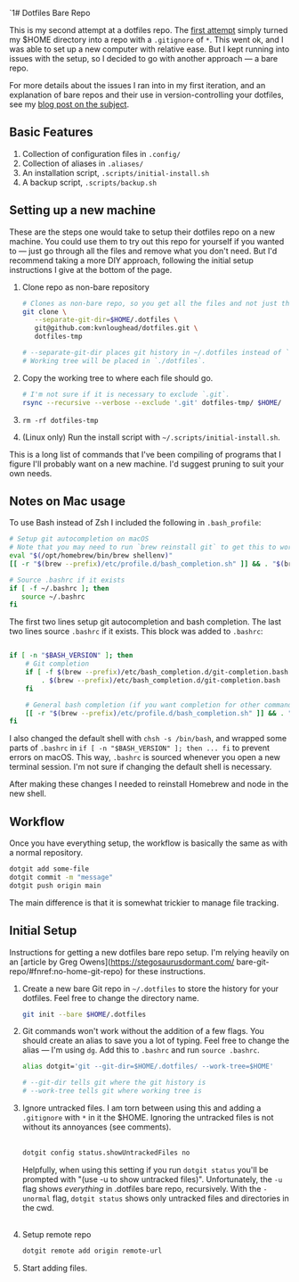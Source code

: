 `1# Dotfiles Bare Repo

This is my second attempt at a dotfiles repo. The [first attempt](https://github.com/kvnloughead/dotfiles-homerepo) simply turned my $HOME directory into a repo with a `.gitignore` of `*`. This went ok, and I was able to set up a new computer with relative ease. But I kept running into issues with the setup, so I decided to go with another approach — a bare repo.

For more details about the issues I ran into in my first iteration, and an explanation of bare repos and their use in version-controlling your dotfiles, see my [blog post on the subject](https://www.kevinloughead.com/blog/bare-dotfiles-repo/).

## Basic Features

1. Collection of configuration files in `.config/`
2. Collection of aliases in `.aliases/`
3. An installation script, `.scripts/initial-install.sh`
4. A backup script, `.scripts/backup.sh`

## Setting up a new machine

These are the steps one would take to setup their dotfiles repo on a new machine. You could use them to try out this repo for yourself if you wanted to — just go through all the files and remove what you don't need. But I'd recommend taking a more DIY approach, following the initial setup instructions I give at the bottom of the page.

1. Clone repo as non-bare repository

   ```sh
   # Clones as non-bare repo, so you get all the files and not just the history
   git clone \
      --separate-git-dir=$HOME/.dotfiles \
      git@github.com:kvnloughead/dotfiles.git \
      dotfiles-tmp

   # --separate-git-dir places git history in ~/.dotfiles instead of `./.git`
   # Working tree will be placed in `./dotfiles`.
   ```

2. Copy the working tree to where each file should go.

   ```sh
   # I'm not sure if it is necessary to exclude `.git`.
   rsync --recursive --verbose --exclude '.git' dotfiles-tmp/ $HOME/
   ```

3. `rm -rf dotfiles-tmp`

4. (Linux only) Run the install script with `~/.scripts/initial-install.sh`. 

  This is a long list of commands that I've been compiling of programs that I figure I'll probably want on a new machine. I'd suggest pruning to suit your own needs. 
## Notes on Mac usage

To use Bash instead of Zsh I included the following in `.bash_profile`:

```sh
# Setup git autocompletion on macOS
# Note that you may need to run `brew reinstall git` to get this to work
eval "$(/opt/homebrew/bin/brew shellenv)"
[[ -r "$(brew --prefix)/etc/profile.d/bash_completion.sh" ]] && . "$(brew --prefix)/etc/profile.d/bash_completion.sh"

# Source .bashrc if it exists
if [ -f ~/.bashrc ]; then
   source ~/.bashrc
fi
```

The first two lines setup git autocompletion and bash completion. The last two lines source `.bashrc` if it exists. This block was added to  `.bashrc`:

```bash

if [ -n "$BASH_VERSION" ]; then
    # Git completion
    if [ -f $(brew --prefix)/etc/bash_completion.d/git-completion.bash ]; then
        . $(brew --prefix)/etc/bash_completion.d/git-completion.bash
    fi

    # General bash completion (if you want completion for other commands too)
    [[ -r "$(brew --prefix)/etc/profile.d/bash_completion.sh" ]] && . "$(brew --prefix)/etc/profile.d/bash_completion.sh"
fi
```

I also changed the default shell with `chsh -s /bin/bash`, and wrapped some parts of `.bashrc` in `if [ -n "$BASH_VERSION" ]; then ... fi` to prevent errors on macOS. This way, `.bashrc` is sourced whenever you open a new terminal session. I'm not sure if changing the default shell is necessary.

After making these changes I needed to reinstall Homebrew and node in the new shell.

## Workflow

Once you have everything setup, the workflow is basically the same as with a normal repository.

```sh
dotgit add some-file
dotgit commit -m "message"
dotgit push origin main
```

The main difference is that it is somewhat trickier to manage file tracking.

## Initial Setup

Instructions for getting a new dotfiles bare repo setup. I'm relying heavily on an [article by Greg Owens](https://stegosaurusdormant.com/ bare-git-repo/#fnref:no-home-git-repo) for these instructions.

1. Create a new bare Git repo in `~/.dotfiles` to store the history for your dotfiles. Feel free to change the directory name.

   ```sh
   git init --bare $HOME/.dotfiles
   ```

2. Git commands won't work without the addition of a few flags. You should create an alias to save you a lot of typing. Feel free to change the alias — I'm using `dg`. Add this to `.bashrc` and run `source .bashrc`.

   ```sh
   alias dotgit='git --git-dir=$HOME/.dotfiles/ --work-tree=$HOME'

   # --git-dir tells git where the git history is
   # --work-tree tells git where working tree is
   ```

3. Ignore untracked files. I am torn between using this and adding a `.gitignore` with `*` in it the $HOME. Ignoring the untracked files is not without its annoyances (see comments).<br></br>

   ```sh
   dotgit config status.showUntrackedFiles no
   ```

   Helpfully, when using this setting if you run `dotgit status` you'll be prompted with "(use -u to show untracked files)". Unfortunately, the `-u` flag shows _everything_ in .dotfiles bare repo, recursively. With the `-unormal` flag, `dotgit status` shows only untracked files and directories in the cwd. <br></br>

4. Setup remote repo

   ```sh
   dotgit remote add origin remote-url
   ```

5. Start adding files.
